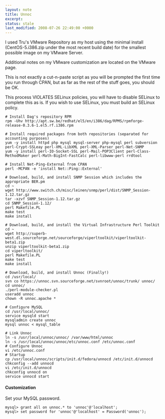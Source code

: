 ```yaml
---
layout: note
title: Unnoc
excerpt:
status: stale
last_modified: 2008-07-26 22:49:00 +0000
---
```

I used Tru's VMware Repository as my host using the minimal install (CentOS-5.i386.zip under the most recent build date) for the smallest possible image on my VMware Server.

Additional notes on my VMware customization are located on the VMware page.

This is not exactly a cut-n-paste script as you will be prompted the first time you run through CPAN, but as far as the rest of the stuff goes, you should be OK.

This process VIOLATES SELinux policies, you will have to disable SELinux to complete this as is. If you wish to use SELinux, you must build an SELinux policy.

    # Install Dag's repository RPM
    rpm -Uhv http://apt.sw.be/redhat/el5/en/i386/dag/RPMS/rpmforge-release-0.3.6-1.el5.rf.i386.rpm

    # Install required packages from both repositories (separated for accounting purposes)
    yum -y install httpd php mysql mysql-server php-mysql perl subversion perl-Crypt-SSLeay perl-XML-LibXML perl-XML-Parser perl-Net-SNMP
    yum -y install perl-IO-Socket-SSL perl-Mail-POP3Client perl-Class-MethodMaker perl-Math-BigInt-FastCalc perl-libwww-perl rrdtool

    # Install Net-Ping-External from CPAN
    perl -MCPAN -e 'install Net::Ping::External'

    # Download, build, and install SNMP Session which includes the appropriate BER.pm
    cd ~
    wget http://www.switch.ch/misc/leinen/snmp/perl/dist/SNMP_Session-1.12.tar.gz
    tar -xzvf SNMP_Session-1.12.tar.gz
    cd SNMP_Session-1.12/
    perl Makefile.PL
    make test
    make install

    # Download, build, and install the Virtual Infrastructure Perl Toolkit
    cd ~
    wget http://superb-west.dl.sourceforge.net/sourceforge/viperltoolkit/viperltoolkit-beta1.zip
    unzip viperltoolkit-beta1.zip
    cd viperltoolkit/
    perl Makefile.PL
    make test
    make install

    # Download, build, and install Unnoc (Finally!)
    cd /usr/local/
    svn co https://unnoc.svn.sourceforge.net/svnroot/unnoc/trunk/ unnoc/
    cd unnoc/
    ./perl-module-checker.pl
    useradd unnoc
    chown -R unnoc.apache *

    # Configure MySQL
    cd /usr/local/unnoc/
    service mysqld start
    mysqladmin create unnoc
    mysql unnoc < mysql_table

    # Link Unnoc
    ln -s /usr/local/unnoc/unnoc/ /var/www/html/unnoc
    ln -s /usr/local/unnoc/unnoc/etc/unnoc.conf /etc/unnoc.conf
    # Configure Unnoc
    vi /etc/unnoc.conf
    # Startup
    cp /usr/local/unnoc/scripts/init.d/fedora/unnocd /etc/init.d/unnocd
    chkconfig --add unnocd
    vi /etc/init.d/unnocd
    chkconfig unnocd on
    service unnocd start

#### Customization
Set your MySQL password.

    mysql> grant all on unnoc.* to 'unnoc'@'localhost';
    mysql> set password for 'unnoc'@'localhost' = Password('unnoc');

